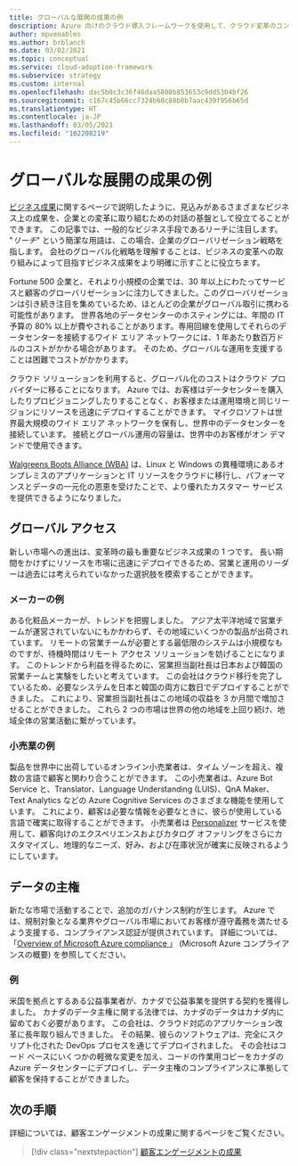 ```yaml
---
title: グローバルな展開の成果の例
description: Azure 向けのクラウド導入フレームワークを使用して、クラウド変革のコンテキストにおけるグローバルな展開の成果を理解します。
author: mpvenables
ms.author: brblanch
ms.date: 03/02/2021
ms.topic: conceptual
ms.service: cloud-adoption-framework
ms.subservice: strategy
ms.custom: internal
ms.openlocfilehash: dac5b0c3c36f46daa5808b853653c9dd5304bf26
ms.sourcegitcommit: c167c45b66cc7324b60c88b8b7aac439f956b65d
ms.translationtype: HT
ms.contentlocale: ja-JP
ms.lasthandoff: 03/05/2021
ms.locfileid: "102208219"
---
```

<!-- cSpell:ignore Personalizer -->
<!-- docutune:ignore "global reach" -->

# <a name="examples-of-global-reach-outcomes"></a>グローバルな展開の成果の例

[ビジネス成果](./index.md)に関するページで説明したように、見込みがあるさまざまなビジネス上の成果を、企業との変革に取り組むための対話の基盤として役立てることができます。 この記事では、一般的なビジネス手段であるリーチに注目します。 "*リーチ*" という簡潔な用語は、この場合、企業のグローバリゼーション戦略を指します。 会社のグローバル化戦略を理解することは、ビジネスの変革への取り組みによって目指すビジネス成果をより明確に示すことに役立ちます。

Fortune 500 企業と、それより小規模の企業では、30 年以上にわたってサービスと顧客のグローバリゼーションに注力してきました。このグローバリゼーションは引き続き注目を集めているため、ほとんどの企業がグローバル取引に携わる可能性があります。 世界各地のデータセンターのホスティングには、年間の IT 予算の 80% 以上が費やされることがあります。専用回線を使用してそれらのデータセンターを接続するワイド エリア ネットワークには、1 年あたり数百万ドルのコストがかかる場合があります。 そのため、グローバルな運用を支援することは困難でコストがかかります。

クラウド ソリューションを利用すると、グローバル化のコストはクラウド プロバイダーに移ることになります。 Azure では、お客様はデータセンターを購入したりプロビジョニングしたりすることなく、お客様または運用環境と同じリージョンにリソースを迅速にデプロイすることができます。 マイクロソフトは世界最大規模のワイド エリア ネットワークを保有し、世界中のデータセンターを接続しています。 接続とグローバル運用の容量は、世界中のお客様がオン デマンドで使用できます。

[Walgreens Boots Alliance (WBA)](https://customers.microsoft.com/story/792289-walgreens-boots-alliance-retailers-azure-sap-migration) は、Linux と Windows の異種環境にあるオンプレミスのアプリケーションと IT リソースをクラウドに移行し、パフォーマンスとデータの一元化の恩恵を受けたことで、より優れたカスタマー サービスを提供できるようになりました。

## <a name="global-access"></a>グローバル アクセス

新しい市場への進出は、変革時の最も重要なビジネス成果の 1 つです。 長い期間をかけずにリソースを市場に迅速にデプロイできるため、営業と運用のリーダーは過去には考えられていなかった選択肢を模索することができます。

### <a name="manufacturing-example"></a>メーカーの例

ある化粧品メーカーが、トレンドを把握しました。 アジア太平洋地域で営業チームが運営されていないにもかかわらず、その地域にいくつかの製品が出荷されています。 リモートの営業チームが必要とする最低限のシステムは小規模なものですが、待機時間はリモート アクセス ソリューションを妨げることになります。 このトレンドから利益を得るために、営業担当副社長は日本および韓国の営業チームと実験をしたいと考えています。 この会社はクラウド移行を完了しているため、必要なシステムを日本と韓国の両方に数日でデプロイすることができました。 これにより、営業担当副社長はこの地域の収益を 3 か月間で増加させることができました。 これら 2 つの市場は世界の他の地域を上回り続け、地域全体の営業活動に繋がっています。

### <a name="retail-example"></a>小売業の例

製品を世界中に出荷しているオンライン小売業者は、タイム ゾーンを超え、複数の言語で顧客と関わり合うことができます。 この小売業者は、Azure Bot Service と、Translator、Language Understanding (LUIS)、QnA Maker、Text Analytics などの Azure Cognitive Services のさまざまな機能を使用しています。 これにより、顧客は必要な情報を必要なときに、彼らが使用している言語で確実に取得することができます。 小売業者は [Personalizer](https://azure.microsoft.com/services/cognitive-services/personalizer/) サービスを使用して、顧客向けのエクスペリエンスおよびカタログ オファリングをさらにカスタマイズし、地理的なニーズ、好み、および在庫状況が確実に反映されるようにしています。

## <a name="data-sovereignty"></a>データの主権

新たな市場で活動することで、追加のガバナンス制約が生じます。 Azure では、規制対象となる業界やグローバル市場においてお客様が遵守義務を満たせるよう支援する、コンプライアンス認証が提供されています。 詳細については、「[Overview of Microsoft Azure compliance ](https://azure.microsoft.com/overview/trusted-cloud/compliance)」 (Microsoft Azure コンプライアンスの概要) を参照してください。

### <a name="example"></a>例

米国を拠点とするある公益事業者が、カナダで公益事業を提供する契約を獲得しました。 カナダのデータ主権に関する法律では、カナダのデータはカナダ内に留めておく必要があります。 この会社は、クラウド対応のアプリケーション改革に長年取り組んできました。 その結果、彼らのソフトウェアは、完全にスクリプト化された DevOps プロセスを通じてデプロイされました。 その会社はコード ベースにいくつかの軽微な変更を加え、コードの作業用コピーをカナダの Azure データセンターにデプロイし、データ主権のコンプライアンスに準拠して顧客を保持することができました。

## <a name="next-steps"></a>次の手順

詳細については、顧客エンゲージメントの成果に関するページをご覧ください。

> [!div class="nextstepaction"]
> [顧客エンゲージメントの成果](./engagement-outcomes.md)
